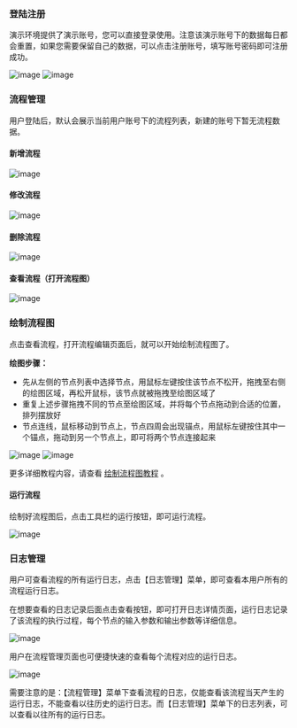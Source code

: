 ### 登陆注册

演示环境提供了演示账号，您可以直接登录使用。注意该演示账号下的数据每日都会重置，如果您需要保留自己的数据，可以点击注册账号，填写账号密码即可注册成功。

![image](../img/login.png ":size=40%")
![image](../img/register.png ":size=40%")

### 流程管理

用户登陆后，默认会展示当前用户账号下的流程列表，新建的账号下暂无流程数据。

#### 新增流程

![image](../img/flow-add.png)

#### 修改流程

![image](../img/flow-update.png)

#### 删除流程

![image](../img/flow-delete.png)

#### 查看流程（打开流程图）

![image](../img/flow-show.png)

### 绘制流程图

点击查看流程，打开流程编辑页面后，就可以开始绘制流程图了。

**绘图步骤：**

- 先从左侧的节点列表中选择节点，用鼠标左键按住该节点不松开，拖拽至右侧的绘图区域，再松开鼠标，该节点就被拖拽至绘图区域了
- 重复上述步骤拖拽不同的节点至绘图区域，并将每个节点拖动到合适的位置，排列摆放好
- 节点连线，鼠标移动到节点上，节点四周会出现锚点，用鼠标左键按住其中一个锚点，拖动到另一个节点上，即可将两个节点连接起来

![image](../img/flow-draw1.png)
![image](../img/flow-draw2.png)

更多详细教程内容，请查看 [绘制流程图教程](getting-started/flow-editor.md) 。

#### 运行流程

绘制好流程图后，点击工具栏的运行按钮，即可运行流程。

![image](../img/flow-run.png)

### 日志管理

用户可查看流程的所有运行日志，点击【日志管理】菜单，即可查看本用户所有的流程运行日志。

在想要查看的日志记录后面点击查看按钮，即可打开日志详情页面，运行日志记录了该流程的执行过程，每个节点的输入参数和输出参数等详细信息。

![image](../img/log-info.png)

用户在流程管理页面也可便捷快速的查看每个流程对应的运行日志。

![image](../img/flow-log.png)

需要注意的是：【流程管理】菜单下查看流程的日志，仅能查看该流程当天产生的运行日志，不能查看以往历史的运行日志。而【日志管理】菜单下的日志列表，可以查看以往所有的运行日志。
